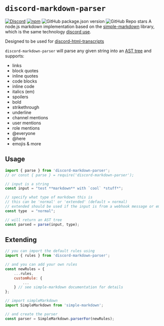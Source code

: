 # `discord-markdown-parser`
[![Discord](https://img.shields.io/discord/555474311637499955?label=discord)](https://discord.gg/rf5qN7C)
[![npm](https://img.shields.io/npm/dw/discord-markdown-parser)](http://npmjs.org/package/discord-markdown-parser)
![GitHub package.json version](https://img.shields.io/github/package-json/v/ItzDerock/discord-markdown-parser)
![GitHub Repo stars](https://img.shields.io/github/stars/ItzDerock/discord-markdown-parser?style=social)
A node.js markdown implementation based on the [simple-markdown](https://github.com/Khan/simple-markdown) library, which is the same technology [discord use](https://discord.com/blog/how-discord-renders-rich-messages-on-the-android-app).

Designed to be used for [discord-html-transcripts](https://github.com/ItzDerock/discord-html-transcripts)

`discord-markdown-parser` will parse any given string into an [AST tree](https://en.wikipedia.org/wiki/Abstract_syntax_tree) and supports:
- links
- block quotes
- inline quotes
- code blocks
- inline code
- italics (em)
- spoilers
- bold
- strikethrough
- underline
- channel mentions
- user mentions
- role mentions
- @everyone
- @here
- emojis
& more

## Usage
```js
import { parse } from 'discord-markdown-parser';
// or const { parse } = require('discord-markdown-parser');

// input is a string
const input = "test **markdown** with `cool` *stuff*";

// specify what type of markdown this is
// this can be 'normal' or 'extended' (default = normal)
// extended should be used if the input is from a webhook message or embed description.
const type  = "normal";

// will return an AST tree
const parsed = parse(input, type);
```

## Extending
```js
// you can import the default rules using
import { rules } from 'discord-markdown-parser';

// and you can add your own rules
const newRules = {
    ...rules,
    customRule: {
        ...
    } // see simple-markdown documentation for details
};

// import simpleMarkdown
import SimpleMarkdown from 'simple-markdown';

// and create the parser
const parser = SimpleMarkdown.parserFor(newRules);
```
